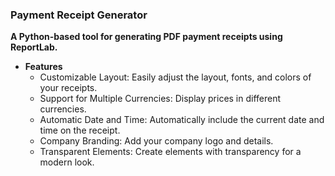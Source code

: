 ### Payment Receipt Generator
**A Python-based tool for generating PDF payment receipts using ReportLab.**
- **Features**
  - Customizable Layout: Easily adjust the layout, fonts, and colors of your receipts.
  - Support for Multiple Currencies: Display prices in different currencies.
  - Automatic Date and Time: Automatically include the current date and time on the receipt.
  - Company Branding: Add your company logo and details.
  - Transparent Elements: Create elements with transparency for a modern look.
